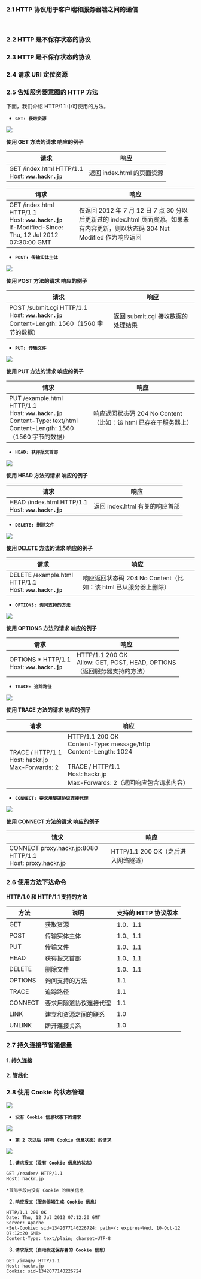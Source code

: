 ### 2.1 HTTP 协议用于客户端和服务器端之间的通信

​                                                                                                                                                                                                                                     







### 2.2 HTTP 是不保存状态的协议

 



### 2.3 HTTP 是不保存状态的协议





### 2.4 请求 URI 定位资源







### 2.5 告知服务器意图的 HTTP 方法

下面，我们介绍 HTTP/1.1 中可使用的方法。



* **`GET: 获取资源`**

![](https://github.com/WqhForGitHub/TCP-IP-HTTP/blob/%E5%9B%BE%E8%A7%A3HTTP/static/Chapter2/get.png?raw=true)



**使用 GET 方法的请求 响应的例子**

| 请求                                                    | 响应                       |
| ------------------------------------------------------- | -------------------------- |
| GET /index.html HTTP/1.1 <br />Host: **`www.hackr.jp`** | 返回 index.html 的页面资源 |

| 请求                                                         | 响应                                                         |
| ------------------------------------------------------------ | ------------------------------------------------------------ |
| GET /index.html HTTP/1.1 <br />Host: **`www.hackr.jp`** <br />If-Modified-Since: Thu, 12 Jul 2012 07:30:00 GMT | 仅返回 2012 年 7 月 12 日 7 点 30 分以后更新过的 index.html 页面资源。如果未有内容更新，则以状态码 304 Not Modified 作为响应返回 |



* **`POST: 传输实体主体`**

![](https://github.com/WqhForGitHub/TCP-IP-HTTP/blob/%E5%9B%BE%E8%A7%A3HTTP/static/Chapter2/post.png?raw=true)



**使用 POST 方法的请求 响应的例子**

| 请求                                                         | 响应                               |
| ------------------------------------------------------------ | ---------------------------------- |
| POST /submit.cgi HTTP/1.1 <br />Host: **`www.hackr.jp`** <br/>Content-Length: 1560（1560 字节的数据） | 返回 submit.cgi 接收数据的处理结果 |



* **`PUT: 传输文件`**

![](https://github.com/WqhForGitHub/TCP-IP-HTTP/blob/%E5%9B%BE%E8%A7%A3HTTP/static/Chapter2/put.png?raw=true)	



**使用 PUT 方法的请求 响应的例子**

| 请求                                                         | 响应                                                         |
| ------------------------------------------------------------ | ------------------------------------------------------------ |
| PUT /example.html HTTP/1.1 <br />Host: **`www.hackr.jp`** <br />Content-Type: text/html <br />Content-Length: 1560（1560 字节的数据） | 响应返回状态码 204 No Content（比如：该 html 已存在于服务器上） |

   

* **`HEAD: 获得报文首部`**

![](https://github.com/WqhForGitHub/TCP-IP-HTTP/blob/%E5%9B%BE%E8%A7%A3HTTP/static/Chapter2/head.png?raw=true)	



**使用 HEAD 方法的请求 响应的例子**

| 请求                                                     | 响应                           |
| -------------------------------------------------------- | ------------------------------ |
| HEAD /index.html HTTP/1.1 <br />Host: **`www.hackr.jp`** | 返回 index.html 有关的响应首部 |



* **`DELETE: 删除文件`**



![](https://github.com/WqhForGitHub/TCP-IP-HTTP/blob/%E5%9B%BE%E8%A7%A3HTTP/static/Chapter2/delete.png?raw=true)

**使用 DELETE 方法的请求 响应的例子**

| 请求                                                         | 响应                                                         |
| ------------------------------------------------------------ | ------------------------------------------------------------ |
| DELETE /example.html HTTP/1.1 <br />Host: **`www.hackr.jp`** | 响应返回状态码 204 No Content（比如：该 html 已从服务器上删除） |



* **`OPTIONS: 询问支持的方法`**

![](https://github.com/WqhForGitHub/TCP-IP-HTTP/blob/%E5%9B%BE%E8%A7%A3HTTP/static/Chapter2/options.png?raw=true)	





**使用 OPTIONS 方法的请求 响应的例子**

| 请求                                              | 响应                                                         |
| ------------------------------------------------- | ------------------------------------------------------------ |
| OPTIONS * HTTP/1.1 <br />Host: **`www.hackr.jp`** | HTTP/1.1 200 OK <br />Allow: GET, POST, HEAD, OPTIONS <br />（返回服务器支持的方法） |



* **`TRACE: 追踪路径`**

  

![](https://github.com/WqhForGitHub/TCP-IP-HTTP/blob/%E5%9B%BE%E8%A7%A3HTTP/static/Chapter2/trace.png?raw=true)



**使用 TRACE 方法的请求 响应的例子**

| 请求                                                        | 响应                                                         |
| ----------------------------------------------------------- | ------------------------------------------------------------ |
| TRACE / HTTP/1.1 <br />Host: hackr.jp <br />Max-Forwards: 2 | HTTP/1.1 200 OK <br />Content-Type: message/http <br />Content-Length: 1024 <br /> <br />TRACE / HTTP/1.1 <br />Host: hackr.jp <br />Max-Forwards: 2（返回响应包含请求内容） |





* **`CONNECT: 要求用隧道协议连接代理`**

![](https://github.com/WqhForGitHub/TCP-IP-HTTP/blob/%E5%9B%BE%E8%A7%A3HTTP/static/Chapter2/connect.png?raw=true)	



**使用 CONNECT 方法的请求 响应的例子**

| 请求                                                         | 响应                                |
| ------------------------------------------------------------ | ----------------------------------- |
| CONNECT proxy.hackr.jp:8080 HTTP/1.1 <br />Host: proxy.hackr.jp | HTTP/1.1 200 OK（之后进入网络隧道） |





### 2.6 使用方法下达命令



**HTTP/1.0 和 HTTP/1.1 支持的方法**

| 方法    | 说明                   | 支持的 HTTP 协议版本 |
| ------- | ---------------------- | -------------------- |
| GET     | 获取资源               | 1.0、1.1             |
| POST    | 传输实体主体           | 1.0、1.1             |
| PUT     | 传输文件               | 1.0、1.1             |
| HEAD    | 获得报文首部           | 1.0、1.1             |
| DELETE  | 删除文件               | 1.0、1.1             |
| OPTIONS | 询问支持的方法         | 1.1                  |
| TRACE   | 追踪路径               | 1.1                  |
| CONNECT | 要求用隧道协议连接代理 | 1.1                  |
| LINK    | 建立和资源之间的联系   | 1.0                  |
| UNLINK  | 断开连接关系           | 1.0                  |



### 2.7 持久连接节省通信量

 

#### 1. 持久连接



#### 2. 管线化





### 2.8 使用 Cookie 的状态管理

![](https://github.com/WqhForGitHub/TCP-IP-HTTP/blob/%E5%9B%BE%E8%A7%A3HTTP/static/Chapter2/cookie.png?raw=true)



* **`没有 Cookie 信息状态下的请求`**

![](https://github.com/WqhForGitHub/TCP-IP-HTTP/blob/%E5%9B%BE%E8%A7%A3HTTP/static/Chapter2/noCookie.png?raw=true)

* **`第 2 次以后（存有 Cookie 信息状态）的请求`**



![](https://github.com/WqhForGitHub/TCP-IP-HTTP/blob/%E5%9B%BE%E8%A7%A3HTTP/static/Chapter2/secondCookie.png?raw=true)





1. **`请求报文（没有 Cookie 信息的状态）`**

```http
GET /reader/ HTTP/1.1
Host: hackr.jp

*首部字段内没有 Cookie 的相关信息
```



2. **`响应报文（服务器端生成 Cookie 信息）`**

```http
HTTP/1.1 200 OK
Date: Thu, 12 Jul 2012 07:12:20 GMT
Server: Apache
<Set-Cookie: sid=1342077140226724; path=/; expires=Wed, 10-Oct-12 07:12:20 GMT>
Content-Type: text/plain; charset=UTF-8
```



3. **`请求报文（自动发送保存着的 Cookie 信息）`**

```http
GET /image/ HTTP/1.1 
Host: hackr.jp
Cookie: sid=1342077140226724
```



​	